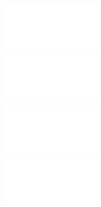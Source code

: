 ![@](steps/_.fa3ad648.md)

![@](steps/_.d463a003.md)

![@](steps/prompt.7715f3b8.md)

![@](steps/response.6d76b65d.md)